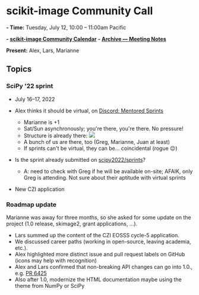 # scikit-image Community Call

**- Time:** Tuesday, July 12, 10:00 – 11:00am Pacific

**- [scikit-image Community Calendar](https://scientific-python.org/calendars/skimage.ics)**
**- [Archive — Meeting Notes](https://github.com/scikit-image/meeting-notes)**

**Present:** Alex, Lars, Marianne


## Topics

### SciPy '22 sprint

* July 16–17, 2022
* Alex thinks it should be virtual, on [Discord: Mentored Sprints](https://discord.gg/EvmCVQ3xTU)
    * Marianne is +1
    * Sat/Sun asynchronously; you're there, you're there. No pressure!
    * Structure is already there:
![](https://i.imgur.com/sgdMFad.png)
    * A bunch of us are there, too (Greg, Marianne, Juan at least)
    * If sprints can't be virtual, they can be... coincidental (rogue :wink:)
* Is the sprint already submitted on [scipy2022/sprints](https://www.scipy2022.scipy.org/sprints)?
    * A: need to check with Greg if he will be available on-site; AFAIK, only Greg is attending. Not sure about their aptitude with virtual sprints

* New CZI application

### Roadmap update

Marianne was away for three months, so she asked for some update on the project
(1.0 release, skimage2, grant applications, ...).

* Lars summed up the content of the CZI EOSSS cycle-5 application.
* We discussed career paths (working in open-source, leaving academia, etc.).
* Alex highlighted more distinct issue and pull request labels on GitHub (icons may help with recognition)
* Alex and Lars confirmed that non-breaking API changes can go into 1.0., e.g. [PR 6425](https://github.com/scikit-image/scikit-image/issues/6425)
* Also after 1.0, modernize the HTML documentation maybe using the theme from NumPy or SciPy


